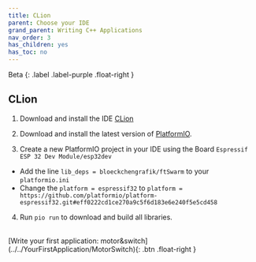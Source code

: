 ```yaml
---
title: CLion
parent: Choose your IDE
grand_parent: Writing C++ Applications
nav_order: 3
has_children: yes
has_toc: no
---
```

Beta
{: .label .label-purple .float-right }
## CLion

1. Download and install the IDE [CLion](https://www.jetbrains.com/clion/)

2. Download and install the latest version of [PlatformIO](https://docs.platformio.org/en/latest//integration/ide/clion.html). 

3. Create a new PlatformIO project in your IDE using the Board `Espressif ESP 32 Dev Module/esp32dev`
- Add the line `lib_deps = bloeckchengrafik/ftSwarm` to your `platformio.ini`
- Change the `platform = espressif32` to `platform = https://github.com/platformio/platform-espressif32.git#eff0222cd1ce270a9c5f6d183e6e240f5e5cd458`

4. Run `pio run` to download and build all libraries.

<br>
[Write your first application: motor&switch](../../YourFirstApplication/MotorSwitch){: .btn .float-right }
<br>